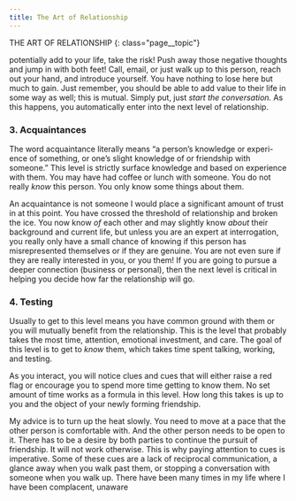 ```yaml
---
title: The Art of Relationship
---
```

THE ART OF RELATIONSHIP
{: class="page__topic"}

potentially add to your life, take the risk! Push away those negative thoughts
and jump in with both feet! Call, email, or just walk up to this person, reach out
your hand, and introduce yourself. You have nothing to lose here but much to
gain. Just remember, you should be able to add value to their life in some way as
well; this is mutual. Simply put, just _start the conversation._ As this happens, you
automatically enter into the next level of relationship.

### **3. Acquaintances**

The word acquaintance literally means “a person’s knowledge or experi-
ence of something, or one’s slight knowledge of or friendship with someone.”
This level is strictly surface knowledge and based on experience with them. You
may have had coffee or lunch with someone. You do not really _know_ this person.
You only know some things about them.

An acquaintance is not someone I would place a significant amount of trust
in at this point. You have crossed the threshold of relationship and broken the
ice. You now know _of_ each other and may slightly know _about_ their background
and current life, but unless you are an expert at interrogation, you really only
have a small chance of knowing if this person has misrepresented themselves or if
they are genuine. You are not even sure if they are really interested in you, or you
them! If you are going to pursue a deeper connection (business or personal), then
the next level is critical in helping you decide how far the relationship will go.

### **4. Testing**

Usually to get to this level means you have common ground with them or
you will mutually benefit from the relationship. This is the level that probably
takes the most time, attention, emotional investment, and care. The goal of this
level is to get to _know_ them, which takes time spent talking, working, and testing.

As you interact, you will notice clues and cues that will either raise a red
flag or encourage you to spend more time getting to know them. No set amount
of time works as a formula in this level. How long this takes is up to you and the
object of your newly forming friendship.

My advice is to turn up the heat slowly. You need to move at a pace that the
other person is comfortable with. And the other person needs to be open to it.
There has to be a desire by both parties to continue the pursuit of friendship. It
will not work otherwise. This is why paying attention to cues is imperative. Some
of these cues are a lack of reciprocal communication, a glance away when you
walk past them, or stopping a conversation with someone when you walk up.
There have been many times in my life where I have been complacent, unaware